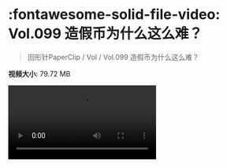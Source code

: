 # :fontawesome-solid-file-video: Vol.099 造假币为什么这么难？

> 回形针PaperClip / Vol / Vol.099 造假币为什么这么难？

**视频大小**: 79.72 MB

<div class="video"><video src="https://file.hsyhx.top/archive/回形针PaperClip/Vol/Vol.099 造假币为什么这么难？.mp4" controls preload>🤔 您的浏览器不支持 video 标签</video></div>